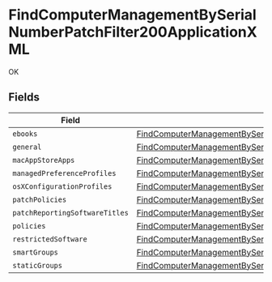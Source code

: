 # FindComputerManagementBySerialNumberPatchFilter200ApplicationXML

OK


## Fields

| Field                                                                                                                                                                                                                     | Type                                                                                                                                                                                                                      | Required                                                                                                                                                                                                                  | Description                                                                                                                                                                                                               |
| ------------------------------------------------------------------------------------------------------------------------------------------------------------------------------------------------------------------------- | ------------------------------------------------------------------------------------------------------------------------------------------------------------------------------------------------------------------------- | ------------------------------------------------------------------------------------------------------------------------------------------------------------------------------------------------------------------------- | ------------------------------------------------------------------------------------------------------------------------------------------------------------------------------------------------------------------------- |
| `ebooks`                                                                                                                                                                                                                  | [FindComputerManagementBySerialNumberPatchFilter200ApplicationXMLEbooks](../../models/operations/findcomputermanagementbyserialnumberpatchfilter200applicationxmlebooks.md)[]                                             | :heavy_minus_sign:                                                                                                                                                                                                        | N/A                                                                                                                                                                                                                       |
| `general`                                                                                                                                                                                                                 | [FindComputerManagementBySerialNumberPatchFilter200ApplicationXMLGeneral](../../models/operations/findcomputermanagementbyserialnumberpatchfilter200applicationxmlgeneral.md)                                             | :heavy_minus_sign:                                                                                                                                                                                                        | N/A                                                                                                                                                                                                                       |
| `macAppStoreApps`                                                                                                                                                                                                         | [FindComputerManagementBySerialNumberPatchFilter200ApplicationXMLMacAppStoreApps](../../models/operations/findcomputermanagementbyserialnumberpatchfilter200applicationxmlmacappstoreapps.md)[]                           | :heavy_minus_sign:                                                                                                                                                                                                        | N/A                                                                                                                                                                                                                       |
| `managedPreferenceProfiles`                                                                                                                                                                                               | [FindComputerManagementBySerialNumberPatchFilter200ApplicationXMLManagedPreferenceProfiles](../../models/operations/findcomputermanagementbyserialnumberpatchfilter200applicationxmlmanagedpreferenceprofiles.md)[]       | :heavy_minus_sign:                                                                                                                                                                                                        | N/A                                                                                                                                                                                                                       |
| `osXConfigurationProfiles`                                                                                                                                                                                                | [FindComputerManagementBySerialNumberPatchFilter200ApplicationXMLOsXConfigurationProfiles](../../models/operations/findcomputermanagementbyserialnumberpatchfilter200applicationxmlosxconfigurationprofiles.md)[]         | :heavy_minus_sign:                                                                                                                                                                                                        | N/A                                                                                                                                                                                                                       |
| `patchPolicies`                                                                                                                                                                                                           | [FindComputerManagementBySerialNumberPatchFilter200ApplicationXMLPatchPolicies](../../models/operations/findcomputermanagementbyserialnumberpatchfilter200applicationxmlpatchpolicies.md)[]                               | :heavy_minus_sign:                                                                                                                                                                                                        | N/A                                                                                                                                                                                                                       |
| `patchReportingSoftwareTitles`                                                                                                                                                                                            | [FindComputerManagementBySerialNumberPatchFilter200ApplicationXMLPatchReportingSoftwareTitles](../../models/operations/findcomputermanagementbyserialnumberpatchfilter200applicationxmlpatchreportingsoftwaretitles.md)[] | :heavy_minus_sign:                                                                                                                                                                                                        | N/A                                                                                                                                                                                                                       |
| `policies`                                                                                                                                                                                                                | [FindComputerManagementBySerialNumberPatchFilter200ApplicationXMLPolicies](../../models/operations/findcomputermanagementbyserialnumberpatchfilter200applicationxmlpolicies.md)[]                                         | :heavy_minus_sign:                                                                                                                                                                                                        | N/A                                                                                                                                                                                                                       |
| `restrictedSoftware`                                                                                                                                                                                                      | [FindComputerManagementBySerialNumberPatchFilter200ApplicationXMLRestrictedSoftware](../../models/operations/findcomputermanagementbyserialnumberpatchfilter200applicationxmlrestrictedsoftware.md)[]                     | :heavy_minus_sign:                                                                                                                                                                                                        | N/A                                                                                                                                                                                                                       |
| `smartGroups`                                                                                                                                                                                                             | [FindComputerManagementBySerialNumberPatchFilter200ApplicationXMLSmartGroups](../../models/operations/findcomputermanagementbyserialnumberpatchfilter200applicationxmlsmartgroups.md)[]                                   | :heavy_minus_sign:                                                                                                                                                                                                        | N/A                                                                                                                                                                                                                       |
| `staticGroups`                                                                                                                                                                                                            | [FindComputerManagementBySerialNumberPatchFilter200ApplicationXMLStaticGroups](../../models/operations/findcomputermanagementbyserialnumberpatchfilter200applicationxmlstaticgroups.md)[]                                 | :heavy_minus_sign:                                                                                                                                                                                                        | N/A                                                                                                                                                                                                                       |